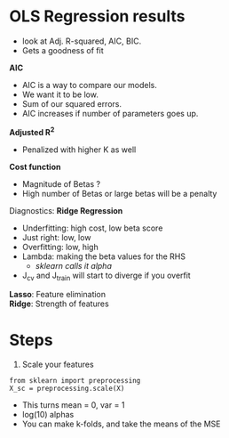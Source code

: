 # OLS Regression results
- look at Adj. R-squared, AIC, BIC.
- Gets a goodness of fit

**AIC**
- AIC is a way to compare our models.
- We want it to be low.
- Sum of our squared errors.
- AIC increases if number of parameters goes up.

**Adjusted R<sup>2</sup>**
- Penalized with higher K as well

**Cost function**
- Magnitude of Betas ?
- High number of Betas or large betas will be a penalty

Diagnostics: **Ridge Regression**
- Underfitting: high cost, low beta score
- Just right: low, low
- Overfitting: low, high
- Lambda: making the beta values for the RHS
  - *sklearn calls it alpha*
- J<sub>cv</sub> and J<sub>train</sub> will start to diverge if you overfit

**Lasso**: Feature elimination  
**Ridge**: Strength of features

# Steps
1. Scale your features  
```
from sklearn import preprocessing
X_sc = preprocessing.scale(X)
```

  - This turns mean = 0, var = 1
- log(10) alphas
- You can make k-folds, and take the means of the MSE
